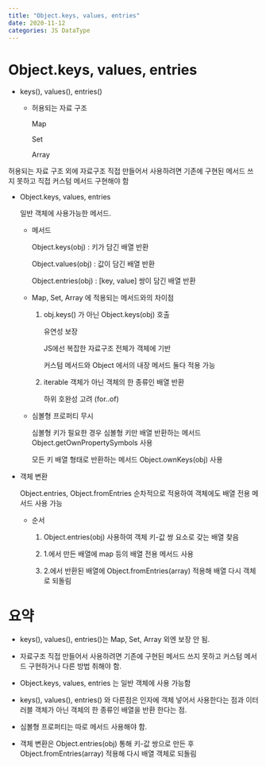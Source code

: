 ```yaml
---
title: "Object.keys, values, entries"
date: 2020-11-12
categories: JS DataType
---
```


# Object.keys, values, entries

- keys(), values(), entries()

  - 허용되는 자료 구조

    Map

    Set

    Array

허용되는 자료 구조 외에 자료구조 직접 만들어서 사용하려면 기존에 구현된 메서드 쓰지 못하고 직접 커스텀 메서드 구현해야 함

- Object.keys, values, entries

  일반 객체에 사용가능한 메서드.

  - 메서드

    Object.keys(obj) : 키가 담긴 배열 반환

    Object.values(obj) : 값이 담긴 배열 반환

    Object.entries(obj) : [key, value] 쌍이 담긴 배열 반환

  - Map, Set, Array 에 적용되는 메서드와의 차이점

    1. obj.keys() 가 아닌 Object.keys(obj) 호출

       유연성 보장

       JS에선 복잡한 자료구조 전체가 객체에 기반

       커스텀 메서드와 Object 에서의 내장 메서드 둘다 적용 가능

    2. iterable 객체가 아닌 객체의 한 종류인 배열 반환

       하위 호완성 고려 (for..of)

  - 심볼형 프로퍼티 무시

    심볼형 키가 필요한 경우 심볼형 키만 배열 반환하는 메서드 Object.getOwnPropertySymbols 사용

    모든 키 배열 형태로 반환하는 메서드 Object.ownKeys(obj) 사용

- 객체 변환

  Object.entries, Object.fromEntries 순차적으로 적용하여 객체에도 배열 전용 메서드 사용 가능

  - 순서

    1. Object.entries(obj) 사용하여 객체 키-값 쌍 요소로 갖는 배열 찾음

    2. 1.에서 만든 배열에 map 등의 배열 전용 메서드 사용

    3. 2.에서 반환된 배열에 Object.fromEntries(array) 적용해 배열 다시 객체로 되돌림

# 요약

- keys(), values(), entries()는 Map, Set, Array 외엔 보장 안 됨.

- 자료구조 직접 만들어서 사용하려면 기존에 구현된 메서드 쓰지 못하고 커스텀 메서드 구현하거나 다른 방법 취해야 함.

- Object.keys, values, entries 는 일반 객체에 사용 가능함

- keys(), values(), entries() 와 다른점은 인자에 객체 넣어서 사용한다는 점과 이터러블 객체가 아닌 객체의 한 종류인 배열을 반환 한다는 점.

- 심볼형 프로퍼티는 따로 메서드 사용해야 함.

- 객체 변환은 Object.entries(obj) 통해 키-값 쌍으로 만든 후 Object.fromEntries(array) 적용해 다시 배열 객체로 되돌림
